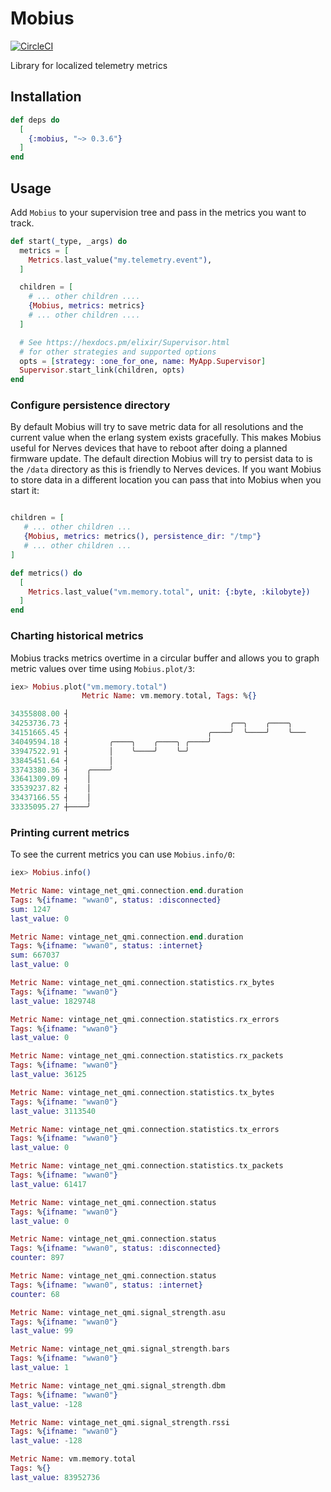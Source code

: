 # Mobius

[![CircleCI](https://circleci.com/gh/mattludwigs/mobius/tree/main.svg?style=svg)](https://circleci.com/gh/mattludwigs/mobius/tree/main)

Library for localized telemetry metrics

## Installation

```elixir
def deps do
  [
    {:mobius, "~> 0.3.6"}
  ]
end
```

## Usage

Add `Mobius` to your supervision tree and pass in the metrics you want to track.

```elixir
def start(_type, _args) do
  metrics = [
    Metrics.last_value("my.telemetry.event"),
  ]

  children = [
    # ... other children ....
    {Mobius, metrics: metrics}
    # ... other children ....
  ]

  # See https://hexdocs.pm/elixir/Supervisor.html
  # for other strategies and supported options
  opts = [strategy: :one_for_one, name: MyApp.Supervisor]
  Supervisor.start_link(children, opts)
end
```

### Configure persistence directory

By default Mobius will try to save metric data for all resolutions and the
current value when the erlang system exists gracefully. This makes Mobius useful
for Nerves devices that have to reboot after doing a planned firmware update.
The default direction Mobius will try to persist data to is the `/data`
directory as this is friendly to Nerves devices. If you want Mobius to store
data in a different location you can pass that into Mobius when you start it:

```elixir

children = [
   # ... other children ...
   {Mobius, metrics: metrics(), persistence_dir: "/tmp"}
   # ... other children ...
]

def metrics() do
  [
    Metrics.last_value("vm.memory.total", unit: {:byte, :kilobyte})
  ]
end
```

### Charting historical metrics

Mobius tracks metrics overtime in a circular buffer and allows you to graph
metric values over time using `Mobius.plot/3`:

```elixir
iex> Mobius.plot("vm.memory.total")
                Metric Name: vm.memory.total, Tags: %{}

34355808.00 ┤
34253736.73 ┤                                    ╭──╮    ╭────╮
34151665.45 ┤                               ╭────╯  ╰────╯    ╰───
34049594.18 ┤         ╭────╮    ╭────╮ ╭────╯
33947522.91 ┤         │    ╰────╯    ╰─╯
33845451.64 ┤         │
33743380.36 ┤    ╭────╯
33641309.09 ┤    │
33539237.82 ┤    │
33437166.55 ┤    │
33335095.27 ┼────╯
```

### Printing current metrics

To see the current metrics you can use `Mobius.info/0`:

```elixir
iex> Mobius.info()

Metric Name: vintage_net_qmi.connection.end.duration
Tags: %{ifname: "wwan0", status: :disconnected}
sum: 1247
last_value: 0

Metric Name: vintage_net_qmi.connection.end.duration
Tags: %{ifname: "wwan0", status: :internet}
sum: 667037
last_value: 0

Metric Name: vintage_net_qmi.connection.statistics.rx_bytes
Tags: %{ifname: "wwan0"}
last_value: 1829748

Metric Name: vintage_net_qmi.connection.statistics.rx_errors
Tags: %{ifname: "wwan0"}
last_value: 0

Metric Name: vintage_net_qmi.connection.statistics.rx_packets
Tags: %{ifname: "wwan0"}
last_value: 36125

Metric Name: vintage_net_qmi.connection.statistics.tx_bytes
Tags: %{ifname: "wwan0"}
last_value: 3113540

Metric Name: vintage_net_qmi.connection.statistics.tx_errors
Tags: %{ifname: "wwan0"}
last_value: 0

Metric Name: vintage_net_qmi.connection.statistics.tx_packets
Tags: %{ifname: "wwan0"}
last_value: 61417

Metric Name: vintage_net_qmi.connection.status
Tags: %{ifname: "wwan0"}
last_value: 0

Metric Name: vintage_net_qmi.connection.status
Tags: %{ifname: "wwan0", status: :disconnected}
counter: 897

Metric Name: vintage_net_qmi.connection.status
Tags: %{ifname: "wwan0", status: :internet}
counter: 68

Metric Name: vintage_net_qmi.signal_strength.asu
Tags: %{ifname: "wwan0"}
last_value: 99

Metric Name: vintage_net_qmi.signal_strength.bars
Tags: %{ifname: "wwan0"}
last_value: 1

Metric Name: vintage_net_qmi.signal_strength.dbm
Tags: %{ifname: "wwan0"}
last_value: -128

Metric Name: vintage_net_qmi.signal_strength.rssi
Tags: %{ifname: "wwan0"}
last_value: -128

Metric Name: vm.memory.total
Tags: %{}
last_value: 83952736
```
